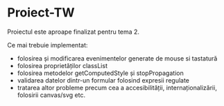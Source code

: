# Proiect-TW

Proiectul este aproape finalizat pentru tema 2.

Ce mai trebuie implementat:

- folosirea și modificarea evenimentelor generate de mouse si tastatură
- folosirea proprietăților classList
- folosirea metodelor getComputedStyle și stopPropagation
- validarea datelor dintr-un formular folosind expresii regulate
- tratarea altor probleme precum cea a accesibilității, internaționalizării, folosirii canvas/svg etc.
